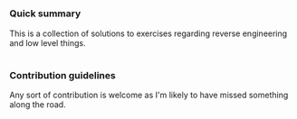 #  

### Quick summary ###

This is a collection of solutions to exercises regarding reverse
engineering and low level things.

#  

### Contribution guidelines ###

Any sort of contribution is welcome as I'm likely to have missed something
along the road.
